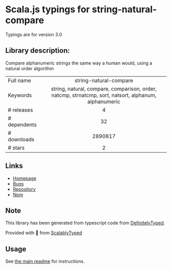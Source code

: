 
# Scala.js typings for string-natural-compare

Typings are for version 3.0

## Library description:
Compare alphanumeric strings the same way a human would, using a natural order algorithm

|                    |                 |
| ------------------ | :-------------: |
| Full name          | string-natural-compare |
| Keywords           | string, natural, compare, comparison, order, natcmp, strnatcmp, sort, natsort, alphanum, alphanumeric |
| # releases         | 4 |
| # dependents       | 32 |
| # downloads        | 2890817 |
| # stars            | 2 |

## Links
- [Homepage](https://github.com/nwoltman/string-natural-compare)
- [Bugs](https://github.com/nwoltman/string-natural-compare/issues)
- [Repository](https://github.com/nwoltman/string-natural-compare)
- [Npm](https://www.npmjs.com/package/string-natural-compare)
    


## Note
This library has been generated from typescript code from [DefinitelyTyped](https://definitelytyped.org).

Provided with :purple_heart: from [ScalablyTyped](https://github.com/oyvindberg/ScalablyTyped)

## Usage
See [the main readme](../../readme.md) for instructions.


